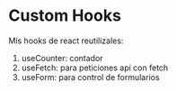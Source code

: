 # Custom Hooks

Mis hooks de react reutilizales:
1. useCounter: contador
2. useFetch: para peticiones api con fetch
3. useForm: para control de formularios